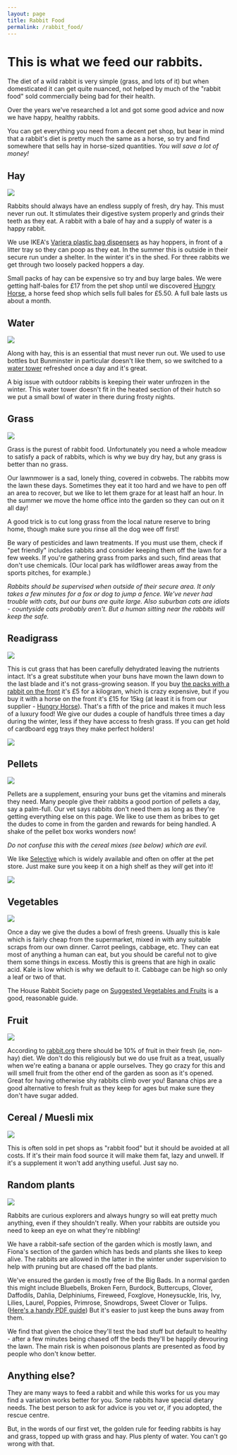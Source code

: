 ```yaml
---
layout: page
title: Rabbit Food
permalink: /rabbit_food/
---
```


# This is what we feed our rabbits. 

The diet of a wild rabbit is very simple (grass, and lots of it) but when domesticated it can get quite nuanced, not helped by much of the "rabbit food" sold commercially being bad for their health. 

Over the years we've researched a lot and got some good advice and now we have happy, healthy rabbits.

You can get everything you need from a decent pet shop, but bear in mind that a rabbit's diet is pretty much the same as a horse, so try and find somewhere that sells hay in horse-sized quantities. *You will save a lot of money!*

## Hay

![](/images/hayhopper.jpg)

Rabbits should always have an endless supply of fresh, dry hay. This must never run out. It stimulates their digestive system properly and grinds their teeth as they eat. A rabbit with a bale of hay and a supply of water is a happy rabbit. 

We use IKEA's [Variera plastic bag dispensers](http://www.ikea.com/gb/en/products/kitchen-products/kitchen-organisers-shelves/variera-plastic-bag-dispenser-white-art-80010222/) as hay hoppers, in front of a litter tray so they can poop as they eat. In the summer this is outside in their secure run under a shelter. In the winter it's in the shed. For three rabbits we get through two loosely packed hoppers a day. 

Small packs of hay can be expensive so try and buy large bales. We were getting half-bales for £17 from the pet shop until we discovered [Hungry Horse](http://hungryhorse.org), a horse feed shop which sells full bales for £5.50. A full bale lasts us about a month. 

## Water

![](/images/water.jpg)

Along with hay, this is an essential that must never run out. We used to use bottles but Bunminster in particular doesn't like them, so we switched to a [water tower](http://amzn.to/2FUBRrB) refreshed once a day and it's great. 

A big issue with outdoor rabbits is keeping their water unfrozen in the winter. This water tower doesn't fit in the heated section of their hutch so we put a small bowl of water in there during frosty nights. 

## Grass

![](/images/grass.jpg)

Grass is the purest of rabbit food. Unfortunately you need a whole meadow to satisfy a pack of rabbits, which is why we buy dry hay, but any grass is better than no grass. 

Our lawnmower is a sad, lonely thing, covered in cobwebs. The rabbits mow the lawn these days. Sometimes they eat it too hard and we have to pen off an area to recover, but we like to let them graze for at least half an hour. In the summer we move the home office into the garden so they can out on it all day!

A good trick is to cut long grass from the local nature reserve to bring home, though make sure you rinse all the dog wee off first! 

Be wary of pesticides and lawn treatments. If you must use them, check if "pet friendly" includes rabbits and consider keeping them off the lawn for a few weeks. If you're gathering grass from parks and such, find areas that don't use chemicals. (Our local park has wildflower areas away from the sports pitches, for example.) 

*Rabbits should be supervised when outside of their secure area. It only takes a few minutes for a fox or dog to jump a fence. We've never had trouble with cats, but our buns are quite large. Also suburban cats are idiots - countyside cats probably aren't. But a human sitting near the rabbits will keep the safe.*

## Readigrass

![](/images/readigrass.jpg)

This is cut grass that has been carefully dehydrated leaving the nutrients intact. It's a great substitute when your buns have mown the lawn down to the last blade and it's not grass-growing season. If you buy [the packs with a rabbit on the front](http://amzn.to/2ph4qW1) it's £5 for a kilogram, which is crazy expensive, but if you buy it with a horse on the front it's £15 for 15kg (at least it is from our supplier - [Hungry Horse](http://hungryhorse.org)). That's a fifth of the price and makes it much less of a luxury food! We give our dudes a couple of handfuls three times a day during the winter, less if they have access to fresh grass. If you can get hold of cardboard egg trays they make perfect holders! 

![](/images/readigrass_bag.jpg)

## Pellets

![](/images/pellets.jpg)

Pellets are a supplement, ensuring your buns get the vitamins and minerals they need. Many people give their rabbits a good portion of pellets a day, say a palm-full. Our vet says rabbits don't need them as long as they're getting everything else on this page. We like to use them as bribes to get the dudes to come in from the garden and rewards for being handled. A shake of the pellet box works wonders now! 

*Do not confuse this with the cereal mixes (see below) which are evil.*

We like [Selective](http://amzn.to/2FZaIUA) which is widely available and often on offer at the pet store. Just make sure you keep it on a high shelf as they *will* get into it! 

![](/images/selective-rip.jpg)

## Vegetables

![](/images/greens.jpg)

Once a day we give the dudes a bowl of fresh greens. Usually this is kale which is fairly cheap from the supermarket, mixed in with any suitable scraps from our own dinner. Carrot peelings, cabbage, etc. They can eat most of anything a human can eat, but you should be careful not to give them some things in excess. Mostly this is greens that are high in oxalic acid. Kale is low which is why we default to it. Cabbage can be high so only a leaf or two of that. 

The House Rabbit Society page on [Suggested Vegetables and Fruits](https://rabbit.org/suggested-vegetables-and-fruits-for-a-rabbit-diet/) is a good, reasonable guide.

## Fruit

![](/images/banana.jpg)

According to [rabbit.org](https://rabbit.org/suggested-vegetables-and-fruits-for-a-rabbit-diet/) there should be 10% of fruit in their fresh (ie, non-hay) diet. We don't do this religiously but we do use fruit as a treat, usually when we're eating a banana or apple ourselves. They go crazy for this and will smell fruit from the other end of the garden as soon as it's opened. Great for having otherwise shy rabbits climb over you! Banana chips are a good alternative to fresh fruit as they keep for ages but make sure they don't have sugar added. 

## Cereal / Muesli mix

![](/images/bad-food.jpg)

This is often sold in pet shops as "rabbit food" but it should be avoided at all costs. If it's their main food source it will make them fat, lazy and unwell. If it's a supplement it won't add anything useful. Just say no.

## Random plants

![](/images/gardenplants.jpg)

Rabbits are curious explorers and always hungry so will eat pretty much anything, even if they shouldn't really. When your rabbits are outside you need to keep an eye on what they're nibbling! 

We have a rabbit-safe section of the garden which is mostly lawn, and Fiona's section of the garden which has beds and plants she likes to keep alive. The rabbits are allowed in the latter in the winter under supervision to help with pruning but are chased off the bad plants. 

We've ensured the garden is mostly free of the Big Bads. In a normal garden this might include Bluebells, Broken Fern, Burdock, Buttercups, Clover, Daffodils, Dahlia, Delphiniums, Fireweed, Foxglove, Honeysuckle, Iris, Ivy, Lilies, Laurel, Poppies, Primrose, Snowdrops, Sweet Clover or Tulips. ([Here's a handy PDF guide](http://www.prideveterinarycentre.co.uk/Userfiles/Healthcare%20Information%20Sheets/Poisonous%20Plants%20For%20Rabbits.pdf)) But it's easier to just keep the buns away from them. 

We find that given the choice they'll test the bad stuff but default to healthy - after a few minutes being chased off the beds they'll be happily devouring the lawn. The main risk is when poisonous plants are presented as food by people who don't know better. 

## Anything else?

They are many ways to feed a rabbit and while this works for us you may find a variation works better for you. Some rabbits have special dietary needs. The best person to ask for advice is you vet or, if you adopted, the rescue centre. 

But, in the words of our first vet, the golden rule for feeding rabbits is hay and grass, topped up with grass and hay. Plus plenty of water. You can't go wrong with that. 